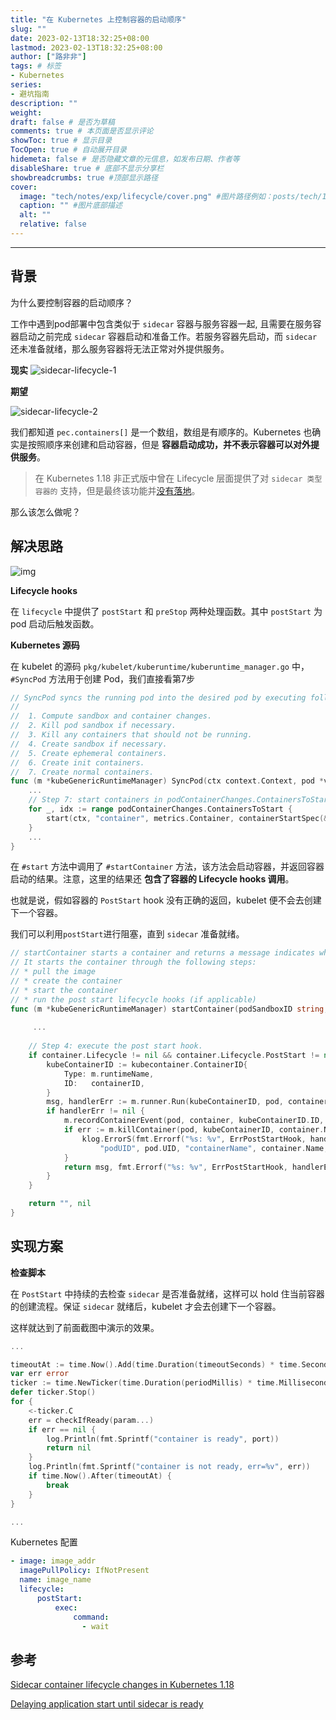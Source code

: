 ```yaml
---
title: "在 Kubernetes 上控制容器的启动顺序"
slug: ""
date: 2023-02-13T18:32:25+08:00
lastmod: 2023-02-13T18:32:25+08:00
author: ["路非非"]
tags: # 标签
- Kubernetes
series:
- 避坑指南
description: ""
weight:
draft: false # 是否为草稿
comments: true # 本页面是否显示评论
showToc: true # 显示目录
TocOpen: true # 自动展开目录
hidemeta: false # 是否隐藏文章的元信息，如发布日期、作者等
disableShare: true # 底部不显示分享栏
showbreadcrumbs: true #顶部显示路径
cover:
  image: "tech/notes/exp/lifecycle/cover.png" #图片路径例如：posts/tech/123/123.png
  caption: "" #图片底部描述
  alt: ""
  relative: false
---
```


--- 
## 背景

为什么要控制容器的启动顺序？

工作中遇到pod部署中包含类似于 `sidecar` 容器与服务容器一起, 且需要在服务容器启动之前完成 `sidecar` 容器启动和准备工作。若服务容器先启动，而 `sidecar` 还未准备就绪，那么服务容器将无法正常对外提供服务。

**现实**
![sidecar-lifecycle-1](sidecarlifecycle1.gif)

**期望**

![sidecar-lifecycle-2](sidecarlifecycle2.gif)

我们都知道 `pec.containers[]` 是一个数组，数组是有顺序的。Kubernetes 也确实是按照顺序来创建和启动容器，但是 **容器启动成功，并不表示容器可以对外提供服务**。

>在 Kubernetes 1.18 非正式版中曾在 Lifecycle 层面提供了对 `sidecar 类型容器的` 支持，但是最终该功能并[没有落地](https://github.com/kubernetes/enhancements/issues/753#issuecomment-713471597)。

那么该怎么做呢？

## 解决思路

![img](process.jpg)

**Lifecycle hooks**

在 `lifecycle` 中提供了 `postStart` 和 `preStop` 两种处理函数。其中 `postStart` 为 pod 启动后触发函数。

**Kubernetes 源码**

在 kubelet 的源码 `pkg/kubelet/kuberuntime/kuberuntime_manager.go` 中，`#SyncPod` 方法用于创建 Pod，我们直接看第7步

```go
// SyncPod syncs the running pod into the desired pod by executing following steps:
//
//  1. Compute sandbox and container changes.
//  2. Kill pod sandbox if necessary.
//  3. Kill any containers that should not be running.
//  4. Create sandbox if necessary.
//  5. Create ephemeral containers.
//  6. Create init containers.
//  7. Create normal containers.
func (m *kubeGenericRuntimeManager) SyncPod(ctx context.Context, pod *v1.Pod, podStatus *kubecontainer.PodStatus, pullSecrets []v1.Secret, backOff *flowcontrol.Backoff) (result kubecontainer.PodSyncResult) {
    ...
    // Step 7: start containers in podContainerChanges.ContainersToStart.
	for _, idx := range podContainerChanges.ContainersToStart {
		start(ctx, "container", metrics.Container, containerStartSpec(&pod.Spec.Containers[idx]))
	}
    ...
}
```

在 `#start` 方法中调用了 `#startContainer` 方法，该方法会启动容器，并返回容器启动的结果。注意，这里的结果还 **包含了容器的 Lifecycle hooks 调用**。

也就是说，假如容器的 `PostStart` hook 没有正确的返回，kubelet 便不会去创建下一个容器。

我们可以利用`postStart`进行阻塞，直到 `sidecar` 准备就绪。

```go
// startContainer starts a container and returns a message indicates why it is failed on error.
// It starts the container through the following steps:
// * pull the image
// * create the container
// * start the container
// * run the post start lifecycle hooks (if applicable)
func (m *kubeGenericRuntimeManager) startContainer(podSandboxID string, podSandboxConfig *runtimeapi.PodSandboxConfig, spec *startSpec, pod *v1.Pod, podStatus *kubecontainer.PodStatus, pullSecrets []v1.Secret, podIP string, podIPs []string) (string, error) {
     
     ...
     
	// Step 4: execute the post start hook.
	if container.Lifecycle != nil && container.Lifecycle.PostStart != nil {
		kubeContainerID := kubecontainer.ContainerID{
			Type: m.runtimeName,
			ID:   containerID,
		}
		msg, handlerErr := m.runner.Run(kubeContainerID, pod, container, container.Lifecycle.PostStart)
		if handlerErr != nil {
			m.recordContainerEvent(pod, container, kubeContainerID.ID, v1.EventTypeWarning, events.FailedPostStartHook, msg)
			if err := m.killContainer(pod, kubeContainerID, container.Name, "FailedPostStartHook", reasonFailedPostStartHook, nil); err != nil {
				klog.ErrorS(fmt.Errorf("%s: %v", ErrPostStartHook, handlerErr), "Failed to kill container", "pod", klog.KObj(pod),
					"podUID", pod.UID, "containerName", container.Name, "containerID", kubeContainerID.String())
			}
			return msg, fmt.Errorf("%s: %v", ErrPostStartHook, handlerErr)
		}
	}

	return "", nil
}
```

## 实现方案

**检查脚本**

在 `PostStart` 中持续的去检查 `sidecar` 是否准备就绪，这样可以 hold 住当前容器的创建流程。保证 `sidecar` 就绪后，kubelet 才会去创建下一个容器。

这样就达到了前面截图中演示的效果。

```go
...

timeoutAt := time.Now().Add(time.Duration(timeoutSeconds) * time.Second)
var err error
ticker := time.NewTicker(time.Duration(periodMillis) * time.Millisecond)
defer ticker.Stop()
for {
	<-ticker.C
	err = checkIfReady(param...)
	if err == nil {
		log.Println(fmt.Sprintf("container is ready", port))
		return nil
	}
    log.Println(fmt.Sprintf("container is not ready, err=%v", err))
	if time.Now().After(timeoutAt) {
		break
	}
}

...
```

Kubernetes 配置

```yaml
- image: image_addr
  imagePullPolicy: IfNotPresent
  name: image_name
  lifecycle:
      postStart:
          exec:
              command:
                - wait
```

## 参考
[Sidecar container lifecycle changes in Kubernetes 1.18](https://banzaicloud.com/blog/k8s-sidecars/)

[Delaying application start until sidecar is ready](https://medium.com/@marko.luksa/delaying-application-start-until-sidecar-is-ready-2ec2d21a7b74)
